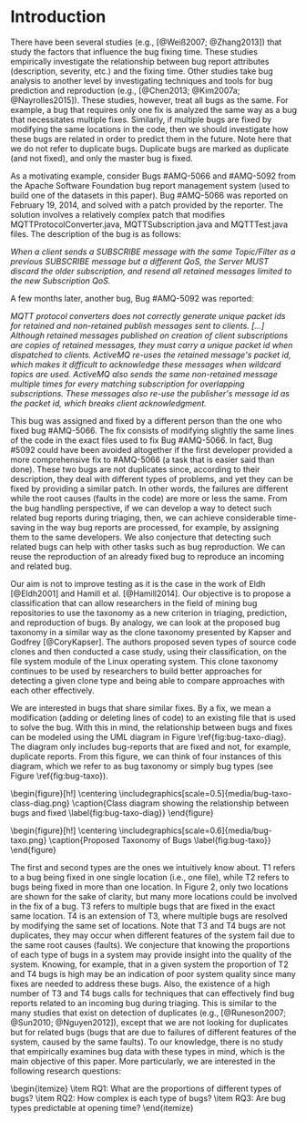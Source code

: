 # Introduction



There have been several studies (e.g., [@Weiß2007; @Zhang2013]) that study the factors that influence the bug fixing time.
These studies empirically investigate the relationship between bug report attributes (description, severity, etc.) and the fixing time.
Other studies take bug analysis to another level by investigating techniques and tools for bug prediction and reproduction (e.g., [@Chen2013; @Kim2007a; @Nayrolles2015]).
These studies, however, treat all bugs as the same.
For example, a bug that requires only one fix is analyzed the same way as a bug that necessitates multiple fixes.
Similarly, if multiple bugs are fixed by modifying the same locations in the code, then we should investigate how these bugs are related in order to predict them in the future.
Note here that we do not refer to duplicate bugs.
Duplicate bugs are marked as duplicate (and not fixed), and only the master bug is fixed.

As a motivating example, consider Bugs #AMQ-5066 and #AMQ-5092 from the Apache Software Foundation bug report management system (used to build one of the datasets in this paper).
Bug #AMQ-5066 was reported on February 19, 2014, and solved with a patch provided by the reporter.
The solution involves a relatively complex patch that modifies MQTTProtocolConverter.java, MQTTSubscription.java and MQTTTest.java files.
The description of the bug is as follows:

*When a client sends a SUBSCRIBE message with the same Topic/Filter as a previous SUBSCRIBE message but a different QoS, the Server MUST discard the older subscription, and resend all retained messages limited to the new Subscription QoS.*

A few months later, another bug, Bug #AMQ-5092 was reported:

*MQTT protocol converters does not correctly generate unique packet ids for retained and non-retained publish messages sent to clients. [...] Although retained messages published on creation of client subscriptions are copies of retained messages, they must carry a unique packet id when dispatched to clients. ActiveMQ re-uses the retained message's packet id, which makes it difficult to  acknowledge these messages when wildcard topics are used. ActiveMQ also sends the same non-retained message multiple times for every matching subscription for overlapping subscriptions. These messages also re-use the publisher's message id as the packet id, which breaks client acknowledgment.*

This bug was assigned and fixed by a different person than the one who fixed bug #AMQ-5066.
The fix consists of modifying slightly the same lines of the code in the exact files used to fix Bug #AMQ-5066.
In fact, Bug #5092 could have been avoided altogether if the first developer provided a more comprehensive fix to #AMQ-5066 (a task that is easier said than done).
These two bugs are not duplicates since, according to their description, they deal with different types of problems, and yet they can be fixed by providing a similar patch.
In other words, the failures are different while the root causes (faults in the code) are more or less the same.
From the bug handling perspective, if we can develop a way to detect such related bug reports during triaging, then, we can achieve considerable time-saving in the way bug reports are processed, for example, by assigning them to the same developers.
We also conjecture that detecting such related bugs can help with other tasks such as bug reproduction.
We can reuse the reproduction of an already fixed bug to reproduce an incoming and related bug.

Our aim is not to improve testing as it is the case in the work of Eldh [@Eldh2001] and Hamill et al. [@Hamill2014].
Our objective is to propose a classification that can allow researchers in the field of mining bug repositories to use the taxonomy as a new criterion in triaging, prediction, and reproduction of bugs.
By analogy, we can look at the proposed bug taxonomy in a similar way as the clone taxonomy presented by Kapser and Godfrey [@CoryKapser].
The authors proposed seven types of source code clones and then conducted a case study, using their classification, on the file system module of the Linux operating system.
This clone taxonomy continues to be used by researchers to build better approaches for detecting a given clone type and being able to compare approaches with each other effectively.

We are interested in bugs that share similar fixes.
By a fix, we mean a modification (adding or deleting lines of code) to an existing file that is used to solve the bug. 
With this in mind, the relationship between bugs and fixes can be modeled using the UML diagram in Figure \ref{fig:bug-taxo-diag}. 
The diagram only includes bug-reports that are fixed and not, for example, duplicate reports.
From this figure, we can think of four instances of this diagram, which we refer to as bug taxonomy or simply bug types (see Figure \ref{fig:bug-taxo}).

\begin{figure}[h!]
  \centering
    \includegraphics[scale=0.5]{media/bug-taxo-class-diag.png}
    \caption{Class diagram showing the relationship between bugs and fixed
    \label{fig:bug-taxo-diag}}
\end{figure}


\begin{figure}[h!]
  \centering
    \includegraphics[scale=0.6]{media/bug-taxo.png}
    \caption{Proposed Taxonomy of Bugs
    \label{fig:bug-taxo}}
\end{figure}


The first and second types are the ones we intuitively know about.
T1 refers to a bug being fixed in one single location (i.e., one file), while T2 refers to bugs being fixed in more than one location.
In Figure 2, only two locations are shown for the sake of clarity, but many more locations could be involved in the fix of a bug.
T3 refers to multiple bugs that are fixed in the exact same location.
T4 is an extension of T3, where multiple bugs are resolved by modifying the same set of locations.
Note that T3 and T4 bugs are not duplicates, they may occur when different features of the system fail due to the same root causes (faults).
We conjecture that knowing the proportions of each type of bugs in a system may provide insight into the quality of the system.
Knowing, for example, that in a given system the proportion of T2 and T4 bugs is high may be an indication of poor system quality since many fixes are needed to address these bugs.
Also, the existence of a high number of T3 and T4 bugs calls for techniques that can effectively find bug reports related to an incoming bug during triaging.
This is similar to the many studies that exist on detection of duplicates (e.g., [@Runeson2007; @Sun2010; @Nguyen2012]), except that we are not looking for duplicates but for related bugs (bugs that are due to failures of different features of the system, caused by the same faults).
To our knowledge, there is no study that empirically examines bug data with these types in mind, which is the main objective of this paper.
More particularly, we are interested in the following research questions:

\begin{itemize}
	\item RQ1: What are the proportions of different types of bugs?
	\item RQ2: How complex is each type of bugs?
	\item RQ3: Are bug types predictable at opening time?
\end{itemize}
